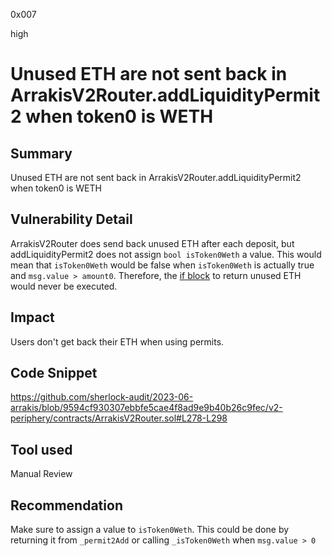 0x007

high

# Unused ETH are not sent back in ArrakisV2Router.addLiquidityPermit2 when token0 is WETH

## Summary
Unused ETH are not sent back in ArrakisV2Router.addLiquidityPermit2 when token0 is WETH

## Vulnerability Detail
ArrakisV2Router does send back unused ETH after each deposit, but addLiquidityPermit2 does not assign `bool isToken0Weth` a value. This would mean that `isToken0Weth` would be false when `isToken0Weth` is actually true and `msg.value > amount0`. Therefore, the [if block](https://github.com/sherlock-audit/2023-06-arrakis/blob/9594cf930307ebbfe5cae4f8ad9e9b40b26c9fec/v2-periphery/contracts/ArrakisV2Router.sol#L293-L293) to return unused ETH would never be executed.

## Impact
Users don't get back their ETH when using permits.

## Code Snippet
https://github.com/sherlock-audit/2023-06-arrakis/blob/9594cf930307ebbfe5cae4f8ad9e9b40b26c9fec/v2-periphery/contracts/ArrakisV2Router.sol#L278-L298

## Tool used

Manual Review

## Recommendation
Make sure to assign a value to `isToken0Weth`. This could be done by returning it from `_permit2Add` or calling `_isToken0Weth` when `msg.value > 0`
